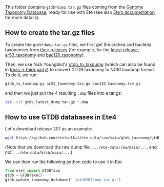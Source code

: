 This folder contains `gtdb*dump.tar.gz` files coming from the [Genome
Taxonomy Database](https://gtdb.ecogenomic.org/), ready for use with
Ete (see also [Ete's
documentation](https://etetoolkit.github.io/ete/tutorial/tutorial_taxonomy.html)
for more details).


## How to create the tar.gz files

To create the `gtdb*dump.tar.gz` files, we first get the archea and
bacteria taxonomies from [their releases](https://data.gtdb.ecogenomic.org/releases/)
(for example, for the [latest release](https://data.gtdb.ecogenomic.org/releases/latest),
[ar53_taxonomy](https://data.gtdb.ecogenomic.org/releases/latest/ar53_taxonomy.tsv.gz)
and
[bac120_taxonomy](https://data.gtdb.ecogenomic.org/releases/latest/bac120_taxonomy.tsv.gz)).

Then, we use Nick Youngblut's
[gtdb_to_taxdump](https://github.com/nick-youngblut/gtdb_to_taxdump)
(which can also be found in [tools -> third
party](https://gtdb.ecogenomic.org/tools)) to convert GTDB taxonomy to
NCBI taxdump format. To do it, we run:

```sh
gtdb_to_taxdump.py ar53_taxonomy.tsv.gz bac120_taxonomy.tsv.gz
```

and then we just put the 4 resulting `.dmp` files into a tar.gz:

```sh
tar -czf gtdb_latest_dump.tar.gz *.dmp
```


## How to use GTDB databases in Ete4

Let's download release 207 as an example:

```sh
wget https://github.com/etetoolkit/ete-data/raw/main/gtdb_taxonomy/gtdb207/gtdb207dump.tar.gz
```

(Note that we download the raw dump file, `.../ete-data/raw/main/...`,
and not `.../ete-data/blob/main/...`.)

We can then run the following python code to use it in Ete:

```py
from ete4 import GTDBTaxa
gtdb = GTDBTaxa()
gtdb.update_taxonomy_database("./gtdb207dump.tar.gz")
```
